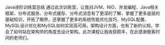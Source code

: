 Java进阶训练营总结 
  通过此次训练营，让我对JVM、NIO、并发编程、Java相关框架、分布式服务、分布式缓存、分布式消息有了更深的了解，掌握了更多底层的基础知识，开拓了眼界，还掌握了更多的系统性能优化技巧、MySQL配置、MySQL设计优化和MySQL如何实现高可用。架构设计方面，也有了新的认知，学会了如何站在架构师的角度去设计架构。此次课程让我收获颇丰，在此感谢极客时间的老师们。